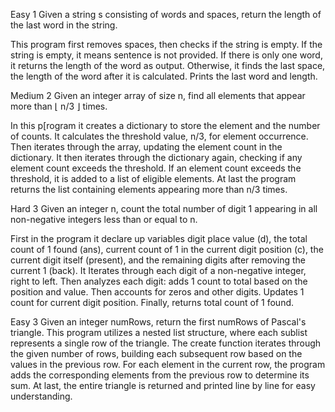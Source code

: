 Easy 1
Given a string s consisting of words and spaces, return the length of the last word in the string.

This program first removes spaces, then checks if the string is empty. If the string is empty, it means sentence is not provided. If there is  only one word, it returns the length of the word as output. Otherwise, it finds the last space, the length of the word after it is calculated. Prints the last word and length.

Medium 2 
Given an integer array of size n, find all elements that appear more than ⌊ n/3 ⌋ times.

In this p[rogram it creates a dictionary to store the element and the number of counts. It calculates the threshold value, n/3, for element occurrence. Then iterates through the array, updating the element count in the dictionary. It then iterates through the dictionary again, checking if any element count exceeds the threshold. If an element count exceeds the threshold, it is added to a list of eligible elements. At last the program returns the list containing elements appearing more than n/3 times.

Hard 3
Given an integer n, count the total number of digit 1 appearing in all non-negative integers less than or equal to n.

First in the program it declare up variables digit place value (d), the total count of 1 found (ans), current count of 1 in the current digit position (c), the current digit itself (present), and the remaining digits after removing the current 1 (back). It Iterates through each digit of a non-negative integer, right to left. Then analyzes each digit: adds 1 count to total based on the position and value. Then accounts for zeros and other digits. Updates 1 count for current digit position.
Finally, returns total count of 1 found.

Easy 3
Given an integer numRows, return the first numRows of Pascal's triangle.
This program utilizes a nested list structure, where each sublist represents a single row of the triangle. The create function iterates through the given number of rows, building each subsequent row based on the values in the previous row. For each element in the current row, the program adds the corresponding elements from the previous row to determine its sum. At last, the entire triangle is returned and printed line by line for easy understanding.
